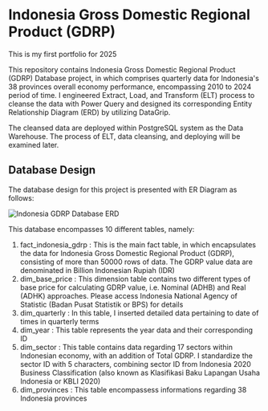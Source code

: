 # Indonesia Gross Domestic Regional Product (GDRP)

This is my first portfolio for 2025

This repository contains Indonesia Gross Domestic Regional Product (GDRP) Database project, in which comprises quarterly 
data for Indonesia's 38 provinces overall economy performance, encompassing 2010 to 2024 period of time. I engineered Extract, Load, and Transform (ELT)
process to cleanse the data with Power Query and designed its corresponding Entity Relationship Diagram (ERD) by utilizing DataGrip.

The cleansed data are deployed within PostgreSQL system as the Data Warehouse. The process of ELT, data cleansing, and deploying will be
examined later.

## Database Design
The database design for this project is presented with ER Diagram as follows:

![Indonesia GDRP Database ERD](https://github.com/user-attachments/assets/a4278c70-e8b0-43ed-9dda-3b7e1e0e3393)

This database encompasses 10 different tables, namely:
1. fact_indonesia_gdrp : This is the main fact table, in which encapsulates the data for Indonesia Gross Domestic Regional Product (GDRP), consisting of more than 50000 rows of data. The GDRP value data are denominated in Billion Indonesian Rupiah (IDR)
2. dim_base_price      : This dimension table contains two different types of base price for calculating GDRP value, i.e. Nominal (ADHB) and Real (ADHK) approaches. Please access Indonesia National Agency of Statistic (Badan Pusat Statistik or BPS) for details
3. dim_quarterly       : In this table, I inserted detailed data pertaining to date of times in quarterly terms
4. dim_year            : This table represents the year data and their corresponding ID
5. dim_sector          : This table contains data regarding 17 sectors within Indonesian economy, with an addition of Total GDRP. I standardize the sector ID with 5 characters, combining sector ID from Indonesia 2020 Business Classification (also known as Klasifikasi Baku Lapangan Usaha Indonesia or KBLI 2020)
6. dim_provinces        : This table encompassess informations regarding 38 Indonesia provinces
